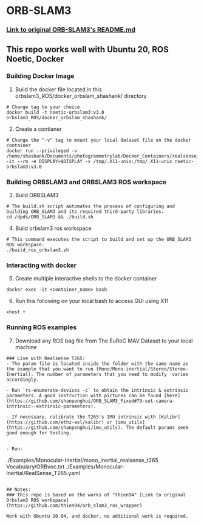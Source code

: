 # ORB-SLAM3 
### [Link to original ORB-SLAM3's README.md](https://github.com/UZ-SLAMLab/ORB_SLAM3)


## This repo works well with Ubuntu 20, ROS Noetic, Docker 

### Building Docker Image 

1. Build the docker file located in this orbslam3_ROS/docker_orbslam_shashank/ directory
```
# Change tag to your choice
docker build -t noetic-orbslam3:v3.0  orbslam3_ROS/docker_orbslam_shashank/

```
2. Create a contianer 
```
# Change the "-v" tag to mount your local dataset file on the docker container
docker run --privileged -v /home/shashank/Documents/photogrammetrylab/Docker_Containers/realsense_container/launch_from_host:/opt/ros/noetic/share/realsense2_camera/launch/from_host/ -it --rm -e DISPLAY=$DISPLAY -v /tmp/.X11-unix:/tmp/.X11-unix noetic-orbslam3:v3.0
```

### Building ORBSLAM3 and ORBSLAM3 ROS workspace
3. Build ORBSLAM3 
```
# The build.sh script automates the process of configuring and building ORB_SLAM3 and its required third-party libraries.
cd /dpds/ORB_SLAM3 && ./build.sh
```

4. Build orbslam3 ros workspace
```
# This command executes the script to build and set up the ORB_SLAM3 ROS workspace.
./build_ros_orbslam3.sh
```

### Interacting with docker
5. Create multiple interactive shells to the docker container
```
docker exec -it <container_name> bash
```
6. Run this following on your local bash to access GUI using X11
```
xhost + 
```


### Running ROS examples

7. Download any ROS bag file from The EuRoC MAV Dataset to your local machine
```
### Live with Realsense T265:
- The param file is located inside the folder with the same name as the example that you want to run (Mono/Mono-inertial/Stereo/Stereo-Inertial). The number of parameters that you need to modify  varies accordingly.

- Run `rs-enumerate-devices -c` to obtain the intrinsic & extrinsic parameters. A good instruction with pictures can be found [here](https://github.com/shanpenghui/ORB_SLAM3_Fixed#73-set-camera-intrinsic--extrinsic-parameters).

- If necessary, calibrate the T265's IMU intrinsic with [Kalibr](https://github.com/ethz-asl/kalibr) or [imu_utils](https://github.com/shanpenghui/imu_utils). The default params seem good enough for testing.


- Run:
```
./Examples/Monocular-Inertial/mono_inertial_realsense_t265 Vocabulary/ORBvoc.txt ./Examples/Monocular-Inertial/RealSense_T265.yaml 
```

## Notes:
### This repo is based on the works of "thien94" [Link to original Orbslam3 ROS workspace](https://github.com/thien94/orb_slam3_ros_wrapper)

Work with Ubuntu 20.04, and docker, no additional work is required.
